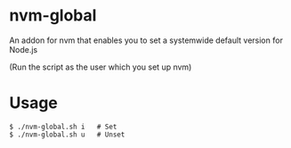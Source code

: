 # nvm-global
An addon for nvm that enables you to set a systemwide default version for Node.js

(Run the script as the user which you set up nvm)

# Usage
```
$ ./nvm-global.sh i   # Set
$ ./nvm-global.sh u   # Unset
```
